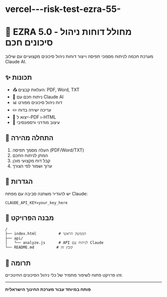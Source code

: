 # vercel---risk-test-ezra-55-


# 🎯 EZRA 5.0 - מחולל דוחות ניהול סיכונים חכם

מערכת חכמה לניתוח מסמכי תפיסה וייצור דוחות ניהול סיכונים מקצועיים עם שילוב Claude AI.

## ✨ תכונות

- 📤 העלאת קבצים: PDF, Word, TXT
- 🤖 ניתוח חכם עם Claude AI
- 📊 דוח ניהול סיכונים מפורט
- ✏️ עריכה ישירה בדוח
- 📄 ייצוא ל-PDF ו-HTML
- 🎨 עיצוב מודרני ורספונסיבי

## 🚀 התחלה מהירה

1. העלה מסמך תפיסה (PDF/Word/TXT)
2. המתן לניתוח החכם
3. קבל דוח מקצועי מוכן
4. ערוך ושמור לפי הצורך

## 🔧 הגדרות

יש להגדיר משתנה סביבה עם מפתח Claude:
```
CLAUDE_API_KEY=your_key_here
```

## 📁 מבנה הפרויקט

```
/
├── index.html          # הממשק הראשי
├── api/
│   └── analyze.js      # API לניתוח עם Claude
└── README.md          # קובץ זה
```

## 🤝 תרומה

זהו פרויקט פתוח לשיפור מתמיד של כלי ניהול הסיכונים החינוכיים.

---
**פותח במיוחד עבור מערכת החינוך הישראלית** 
